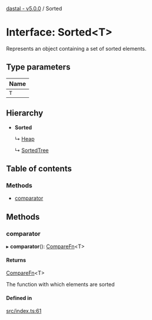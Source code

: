 [dastal - v5.0.0](../README.md) / Sorted

# Interface: Sorted<T\>

Represents an object containing a set of sorted elements.

## Type parameters

| Name |
| :------ |
| `T` |

## Hierarchy

- **Sorted**

  ↳ [Heap](heap.md)

  ↳ [SortedTree](sortedtree.md)

## Table of contents

### Methods

- [comparator](sorted.md#comparator)

## Methods

### comparator

▸ **comparator**(): [CompareFn](../README.md#comparefn)<T\>

#### Returns

[CompareFn](../README.md#comparefn)<T\>

The function with which elements are sorted

#### Defined in

[src/index.ts:61](https://github.com/havelessbemore/dastal/blob/c3e4f71/src/index.ts#L61)
